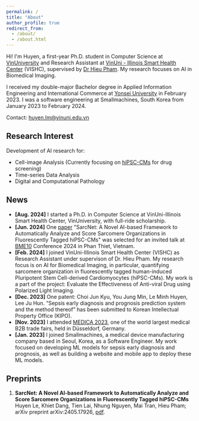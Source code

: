 ```yaml
---
permalink: /
title: "About"
author_profile: true
redirect_from: 
  - /about/
  - /about.html
---
```

Hi! I'm Huyen, a first-year Ph.D. student in Computer Science at [VinUniversity](https://vinuni.edu.vn) and Research Assistant at [VinUni - Illinois Smart Health Center](https://smarthealth.vinuni.edu.vn) (VISHC), supervised by [Dr Hieu Pham](https://huyhieupham.github.io). My research focuses on AI in Biomedical Imaging. 

I received my double-major Bachelor degree in Applied Information Engineering and International Commerce at [Yonsei University](http://www.yonsei.kr/en_sc/index.jsp) in February 2023. I was a software engineering at Smallmachines, South Korea from January 2023 to February 2024.

Contact: huyen.lm@vinuni.edu.vn

Research Interest
------
Development of AI research for:
<ul>
  <li>Cell-image Analysis (Currently focusing on <a href="https://en.wikipedia.org/wiki/Human_engineered_cardiac_tissues">hiPSC-CMs</a> for drug screening)</li>
  <li>Time-series Data Analysis</li>
  <li>Digital and Computational Pathology</li>
</ul>

News
------
- **[Aug. 2024]** I started a Ph.D. in Computer Science at VinUni-Illinois Smart Health Center, VinUniversity, with full-ride scholarship.
- **[Jun. 2024]** One [paper](https://arxiv.org/abs/2405.17926) "SarcNet: A Novel AI-based Framework to Automatically Analyze and Score Sarcomere Organizations  in Fluorescently Tagged hiPSC-CMs" was selected for an invited talk at [BME10](https://bme.hcmiu.edu.vn/bme10/) Conference 2024 in Phan Thiet, Vietnam.
- **[Feb. 2024]** I joined VinUni-Illinois Smart Health Center (VISHC) as Research Assistant under supervison of Dr. Hieu Pham. My research focus is on AI for Biomedical Imaging, in particular, quantifying sarcomere organization in fluorescently tagged human-induced Pluripotent Stem Cell-derived Cardiomyocytes (hiPSC-CMs). My work is a part of the project: Evaluate the Effectiveness of Anti-viral Drug using Polarized Light Imaging. 
- **[Dec. 2023]** One patent: Choi Jun Kyu, You Jung Min, Le Minh Huyen, Lee Ju Hun. “Sepsis early diagnosis and prognosis prediction system and the method thereof” has been submitted to Korean Intellectual Property Office (KIPO).
- **[Nov. 2023]** I attended [MEDICA 2023](https://www.medica-tradefair.com), one of the world largest medical B2B trade fairs, held in Düsseldorf, Germany.
- **[Jan. 2023]** I joined Smallmachines, a medical device manufacturing company based in Seoul, Korea, as a Software Engineer. My work focused on developing ML models for sepsis early diagnosis and prognosis, as well as building a website and mobile app to deploy these ML models.

Preprints
------
1. **SarcNet: A Novel AI-based Framework to Automatically Analyze and Score Sarcomere Organizations  in Fluorescently Tagged hiPSC-CMs**
   Huyen Le, Khiet Dang, Tien Lai, Nhung Nguyen, Mai Tran, Hieu Pham; arXiv preprint arXiv:2405.17926, [pdf](https://arxiv.org/pdf/2405.17926).

<!--
Create content & metadata
------
For site content, there is one markdown file for each type of content, which are stored in directories like _publications, _talks, _posts, _teaching, or _pages. For example, each talk is a markdown file in the [_talks directory](https://github.com/academicpages/academicpages.github.io/tree/master/_talks). At the top of each markdown file is structured data in YAML about the talk, which the theme will parse to do lots of cool stuff. The same structured data about a talk is used to generate the list of talks on the [Talks page](https://academicpages.github.io/talks), each [individual page](https://academicpages.github.io/talks/2012-03-01-talk-1) for specific talks, the talks section for the [CV page](https://academicpages.github.io/cv), and the [map of places you've given a talk](https://academicpages.github.io/talkmap.html) (if you run this [python file](https://github.com/academicpages/academicpages.github.io/blob/master/talkmap.py) or [Jupyter notebook](https://github.com/academicpages/academicpages.github.io/blob/master/talkmap.ipynb), which creates the HTML for the map based on the contents of the _talks directory).

**Markdown generator**

I have also created [a set of Jupyter notebooks](https://github.com/academicpages/academicpages.github.io/tree/master/markdown_generator
) that converts a CSV containing structured data about talks or presentations into individual markdown files that will be properly formatted for the Academic Pages template. The sample CSVs in that directory are the ones I used to create my own personal website at stuartgeiger.com. My usual workflow is that I keep a spreadsheet of my publications and talks, then run the code in these notebooks to generate the markdown files, then commit and push them to the GitHub repository.

How to edit your site's GitHub repository
------
Many people use a git client to create files on their local computer and then push them to GitHub's servers. If you are not familiar with git, you can directly edit these configuration and markdown files directly in the github.com interface. Navigate to a file (like [this one](https://github.com/academicpages/academicpages.github.io/blob/master/_talks/2012-03-01-talk-1.md) and click the pencil icon in the top right of the content preview (to the right of the "Raw | Blame | History" buttons). You can delete a file by clicking the trashcan icon to the right of the pencil icon. You can also create new files or upload files by navigating to a directory and clicking the "Create new file" or "Upload files" buttons. 

Example: editing a markdown file for a talk
![Editing a markdown file for a talk](/images/editing-talk.png)

For more info
------
More info about configuring Academic Pages can be found in [the guide](https://academicpages.github.io/markdown/). The [guides for the Minimal Mistakes theme](https://mmistakes.github.io/minimal-mistakes/docs/configuration/) (which this theme was forked from) might also be helpful.
-->
